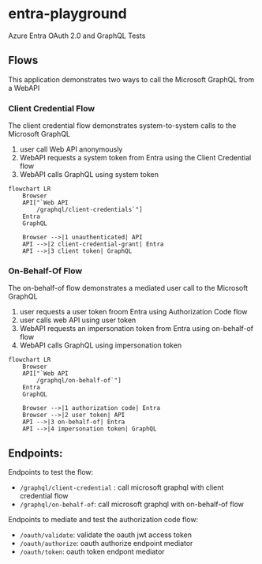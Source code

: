 # entra-playground

Azure Entra OAuth 2.0 and GraphQL Tests



## Flows

This application demonstrates two ways to call the Microsoft GraphQL from a WebAPI

### Client Credential Flow

The client credential flow demonstrates system-to-system calls to the Microsoft GraphQL

1.  user call Web API anonymously
2.  WebAPI requests a system token from Entra using the Client Credential flow
3.  WebAPI calls GraphQL using system token

```mermaid
flowchart LR
    Browser
    API["`Web API
        /graphql/client-credentials`"]
    Entra
    GraphQL

    Browser -->|1 unauthenticated| API
    API -->|2 client-credential-grant| Entra
    API -->|3 client token| GraphQL
```

### On-Behalf-Of Flow

The on-behalf-of flow demonstrates a mediated user call to the Microsoft GraphQL

1. user requests a user token froom Entra using Authorization Code flow
2. user calls web API using user token
3. WebAPI requests an impersonation token from Entra using on-behalf-of flow
4. WebAPI calls GraphQL using impersonation token

```mermaid
flowchart LR
    Browser
    API["`Web API
        /graphql/on-behalf-of`"]
    Entra
    GraphQL

    Browser -->|1 authorization code| Entra
    Browser -->|2 user token| API
    API -->|3 on-behalf-of| Entra
    API -->|4 impersonation token| GraphQL
```

## Endpoints:

Endpoints to test the flow:
* `/graphql/client-credential` : call microsoft graphql with client credential flow
* `/graphql/on-behalf-of`: call microsoft graphql with on-behalf-of flow

Endpoints to mediate and test the authorization code flow:

* `/oauth/validate`: validate the oauth jwt access token
* `/oauth/authorize`: oauth authorize endpoint mediator
* `/oauth/token`: oauth token endpont mediator 